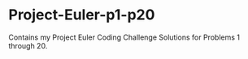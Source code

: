 # Project-Euler-p1-p20
Contains my Project Euler Coding Challenge Solutions for Problems 1 through 20.
